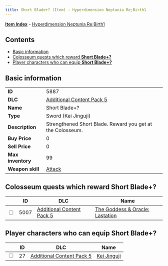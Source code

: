 ```yaml
---
title: Short Blade+? (Item) - Hyperdimension Neptunia Re;Birth1
---
```


[**Item Index**](/neptunia/rb1/item/index.html) - [Hyperdimension Neptunia Re;Birth1](/neptunia/rb1)

## Contents

- [Basic information](#basic-information)
- [Colosseum quests which reward **Short Blade+?**](#colosseum-quests-which-reward-short-blade)
- [Player characters who can equip **Short Blade+?**](#player-characters-who-can-equip-short-blade)
## Basic information

|   |   |
| -- | -- |
| **ID** | 5887 |
| **DLC** | [Additional Content Pack 5](/neptunia/rb1/dlc/14-pack5.html) |
| **Name** | Short Blade+? |
| **Type** | Sword (Kei Jinguji) |
| **Description** | Strengthened Short Blade. Reward you get at the Colosseum. |
| **Buy Price** | 0 |
| **Sell Price** | 0 |
| **Max inventory** | 99 |
| **Weapon skill** | [Attack](/neptunia/rb1/skill/14-3401-attack.html) |


## Colosseum quests which reward **Short Blade+?**

|    | ID | DLC | Name |
| -- | -- | --- | ---- |
| <input type="checkbox" id="rb1-colosseum-14-5007" class="trackbox" /> | 5007 | [Additional Content Pack 5](/neptunia/rb1/dlc/14-pack5.html) | [The Goddess & Oracle: Lastation](/neptunia/rb1/colosseum/14-5007-the-goddess-oracle-lastation.html) |


## Player characters who can equip **Short Blade+?**

|    | ID | DLC | Name |
| -- | -- | --- | ---- |
| <input type="checkbox" id="rb1-player-14-27" class="trackbox" /> | 27 | [Additional Content Pack 5](/neptunia/rb1/dlc/14-pack5.html) | [Kei Jinguji](/neptunia/rb1/player/14-27-kei-jinguji.html) |
